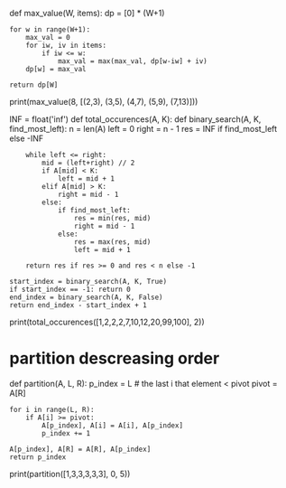 def max_value(W, items):
    dp = [0] * (W+1)

    for w in range(W+1):
        max_val = 0
        for iw, iv in items:
            if iw <= w:
                max_val = max(max_val, dp[w-iw] + iv)
        dp[w] = max_val
    
    return dp[W]


print(max_value(8, [(2,3), (3,5), (4,7), (5,9), (7,13)]))

INF = float('inf')
def total_occurences(A, K):
    def binary_search(A, K, find_most_left):
        n = len(A) 
        left = 0 
        right = n - 1
        res = INF if find_most_left else -INF

        while left <= right:
            mid = (left+right) // 2
            if A[mid] < K:
                left = mid + 1 
            elif A[mid] > K:
                right = mid - 1
            else:
                if find_most_left:
                    res = min(res, mid)
                    right = mid - 1
                else:
                    res = max(res, mid)
                    left = mid + 1
                
        return res if res >= 0 and res < n else -1

    start_index = binary_search(A, K, True)
    if start_index == -1: return 0
    end_index = binary_search(A, K, False)
    return end_index - start_index + 1

print(total_occurences([1,2,2,2,7,10,12,20,99,100], 2))


# partition descreasing order
def partition(A, L, R):
    p_index = L # the last i that element < pivot
    pivot = A[R]

    for i in range(L, R):
        if A[i] >= pivot:
            A[p_index], A[i] = A[i], A[p_index]
            p_index += 1

    A[p_index], A[R] = A[R], A[p_index]
    return p_index

print(partition([1,3,3,3,3,3], 0, 5))
